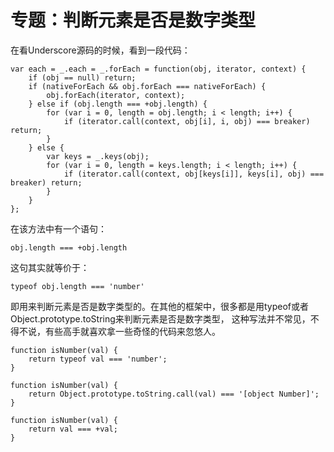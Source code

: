 # 专题：判断元素是否是数字类型

在看Underscore源码的时候，看到一段代码：

    var each = _.each = _.forEach = function(obj, iterator, context) {
        if (obj == null) return;
        if (nativeForEach && obj.forEach === nativeForEach) {
            obj.forEach(iterator, context);
        } else if (obj.length === +obj.length) {
            for (var i = 0, length = obj.length; i < length; i++) {
                if (iterator.call(context, obj[i], i, obj) === breaker) return;
            }
        } else {
            var keys = _.keys(obj);
            for (var i = 0, length = keys.length; i < length; i++) {
                if (iterator.call(context, obj[keys[i]], keys[i], obj) === breaker) return;
            }
        }
    };

在该方法中有一个语句：

    obj.length === +obj.length

这句其实就等价于：

    typeof obj.length === 'number'

即用来判断元素是否是数字类型的。在其他的框架中，很多都是用typeof或者Object.prototype.toString来判断元素是否是数字类型，
这种写法并不常见，不得不说，有些高手就喜欢拿一些奇怪的代码来忽悠人。

    function isNumber(val) {
        return typeof val === 'number';
    }
    
    function isNumber(val) {
        return Object.prototype.toString.call(val) === '[object Number]';
    }

    function isNumber(val) {
        return val === +val;
    }

    
